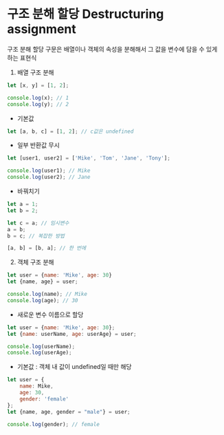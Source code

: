 # 구조 분해 할당 Destructuring assignment
구조 분해 할당 구문은 배열이나 객체의 속성을 분해해서 그 값을 변수에 담을 수 있게 하는 표현식
1. 배열 구조 분해
```javascript
let [x, y] = [1, 2];

console.log(x); // 1
console.log(y); // 2
```
- 기본값
```javascript
let [a, b, c] = [1, 2]; // c값은 undefined
```
- 일부 반환값 무시
```javascript
let [user1, user2] = ['Mike', 'Tom', 'Jane', 'Tony'];

console.log(user1); // Mike
console.log(user2); // Jane
```
- 바꿔치기
```javascript
let a = 1;
let b = 2;

let c = a; // 임시변수
a = b;
b = c; // 복잡한 방법

[a, b] = [b, a]; // 한 번에
```
2. 객체 구조 분해
```javascript
let user = {name: 'Mike', age: 30}
let {name, age} = user;

console.log(name); // Mike
console.log(age); // 30
```
- 새로운 변수 이름으로 할당
```javascript
let user = {name: 'Mike', age: 30};
let {name: userName, age: userAge} = user;

console.log(userName);
console.log(userAge);
```
- 기본값 : 객체 내 값이 undefined일 때만 해당
```javascript
let user = {
    name: Mike, 
    age: 30, 
    gender: 'female'
};
let {name, age, gender = "male"} = user;

console.log(gender); // female
```